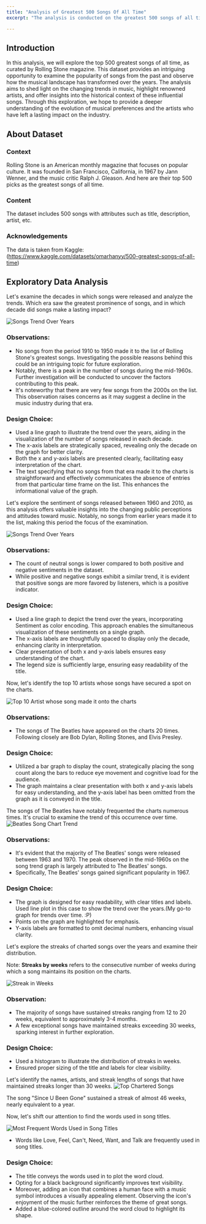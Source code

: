 ```yaml
---
title: "Analysis of Greatest 500 Songs Of All Time"
excerpt: "The analysis is conducted on the greatest 500 songs of all time. The dataset is taken from Kaggle.<br/>"

---
```




## Introduction

In this analysis, we will explore the top 500 greatest songs of all time, as curated by Rolling Stone magazine. This dataset provides an intriguing opportunity to examine the popularity of songs from the past and observe how the musical landscape has transformed over the years. The analysis aims to shed light on the changing trends in music, highlight renowned artists, and offer insights into the historical context of these influential songs. Through this exploration, we hope to provide a deeper understanding of the evolution of musical preferences and the artists who have left a lasting impact on the industry.

## About Dataset

### Context
Rolling Stone is an American monthly magazine that focuses on popular culture. It was founded in San Francisco, California, in 1967 by Jann Wenner, and the music critic Ralph J. Gleason. And here are their top 500 picks as the greatest songs of all time.

### Content
The dataset includes 500 songs with attributes such as title, description, artist, etc.

### Acknowledgements
The data is taken from Kaggle: (https://www.kaggle.com/datasets/omarhanyy/500-greatest-songs-of-all-time)

## Exploratory Data Analysis

Let's examine the decades in which songs were released and analyze the trends. Which era saw the greatest prominence of songs, and in which decade did songs make a lasting impact? 

![Songs Trend Over Years](/images/SongChartTrend.png)

### Observations:

- No songs from the period 1910 to 1950 made it to the list of Rolling Stone's greatest songs. Investigating the possible reasons behind this could be an intriguing topic for future exploration.
- Notably, there is a peak in the number of songs during the mid-1960s. Further investigation will be conducted to uncover the factors contributing to this peak.
- It's noteworthy that there are very few songs from the 2000s on the list. This observation raises concerns as it may suggest a decline in the music industry during that era.

### Design Choice:

- Used a line graph to illustrate the trend over the years, aiding in the visualization of the number of songs released in each decade.
- The x-axis labels are strategically spaced, revealing only the decade on the graph for better clarity.
- Both the x and y-axis labels are presented clearly, facilitating easy interpretation of the chart.
- The text specifying that no songs from that era made it to the charts is straightforward and effectively communicates the absence of entries from that particular time frame on the list. This enhances the informational value of the graph.



Let's explore the sentiment of songs released between 1960 and 2010, as this analysis offers valuable insights into the changing public perceptions and attitudes toward music. Notably, no songs from earlier years made it to the list, making this period the focus of the examination.



![Songs Trend Over Years](/images/SongSentimentOverYears.png)

### Observations:

- The count of neutral songs is lower compared to both positive and negative sentiments in the dataset.
- While positive and negative songs exhibit a similar trend, it is evident that positive songs are more favored by listeners, which is a positive indicator.

### Design Choice:

- Used a line graph to depict the trend over the years, incorporating Sentiment as color encoding. This approach enables the simultaneous visualization of these sentiments on a single graph.
- The x-axis labels are thoughtfully spaced to display only the decade, enhancing clarity in interpretation.
- Clear presentation of both x and y-axis labels ensures easy understanding of the chart.
- The legend size is sufficiently large, ensuring easy readability of the title.



Now, let's identify the top 10 artists whose songs have secured a spot on the charts.

![Top 10 Artist whose song made it onto the charts](/images/Top10Artist.png)

### Observations:

- The songs of The Beatles have appeared on the charts 20 times. Following closely are Bob Dylan, Rolling Stones, and Elvis Presley.

### Design Choice:

- Utilized a bar graph to display the count, strategically placing the song count along the bars to reduce eye movement and cognitive load for the audience.
- The graph maintains a clear presentation with both x and y-axis labels for easy understanding, and the y-axis label has been omitted from the graph as it is conveyed in the title.


  
The songs of The Beatles have notably frequented the charts numerous times. It's crucial to examine the trend of this occurrence over time.
![Beatles Song Chart Trend](/images/BeatlesSongTrend.png)



### Observations:
- It's evident that the majority of The Beatles' songs were released between 1963 and 1970. The peak observed in the mid-1960s on the song trend graph is largely attributed to The Beatles' songs.
- Specifically, The Beatles' songs gained significant popularity in 1967.

### Design Choice:
- The graph is designed for easy readability, with clear titles and labels. Used line plot in this case to show the trend over the years.(My go-to graph for trends over time. :P)
- Points on the graph are highlighted for emphasis.
- Y-axis labels are formatted to omit decimal numbers, enhancing visual clarity.

  

Let's explore the streaks of charted songs over the years and examine their distribution.  

Note: **Streaks by weeks** refers to the consecutive number of weeks during which a song maintains its position on the charts. 

![Streak in Weeks](/images/StreakinWeeks.png)

### Observation:
- The majority of songs have sustained streaks ranging from 12 to 20 weeks, equivalent to approximately 3-4 months.
- A few exceptional songs have maintained streaks exceeding 30 weeks, sparking interest in further exploration.

### Design Choice:
- Used a histogram to illustrate the distribution of streaks in weeks.
- Ensured proper sizing of the title and labels for clear visibility.



Let's identify the names, artists, and streak lengths of songs that have maintained streaks longer than 30 weeks.
![Top Chartered Songs](/images/TopSongsMostStreak.png)

The song "Since U Been Gone" sustained a streak of almost 46 weeks, nearly equivalent to a year.

Now, let's shift our attention to find the words used in song titles.

![Most Frequent Words Used in Song Titles](/images/WordCloudSongs.png)


- Words like Love, Feel, Can't, Need, Want, and Talk are frequently used in song titles.

### Design Choice:
- The title conveys the words used in to plot the word cloud.
- Opting for a black background significantly improves text visibility.
- Moreover, adding an icon that combines a human face with a music symbol introduces a visually appealing element. Observing the icon's enjoyment of the music further reinforces the theme of great songs.
- Added a blue-colored outline around the word cloud to highlight its shape.




